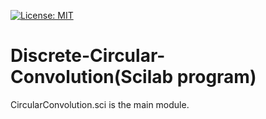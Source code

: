 [![License: MIT](https://img.shields.io/badge/License-MIT-yellow.svg)](https://opensource.org/licenses/MIT)
# Discrete-Circular-Convolution(Scilab program)
CircularConvolution.sci is the main module.

